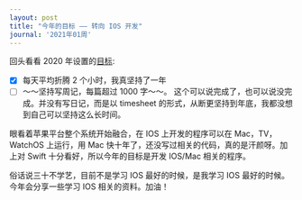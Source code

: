 ```yaml
---
layout: post
title: "今年的目标 —— 转向 IOS 开发"
journal: '2021年01周'
---
```


回头看看 2020 年设置的[目标](https://www.zddhub.com/2020/01/11/w02-target-for-this-year.html):

- [x] 每天平均折腾 2 个小时，我真坚持了一年
- [ ] ～～坚持写周记，每篇超过 1000 字～～。 这个可以说完成了，也可以说没完成。并没有写日记，而是以 timesheet 的形式，从断更坚持到年底，我都没想到自己可以坚持这么长时间。

眼看着苹果平台整个系统开始融合，在 IOS 上开发的程序可以在 Mac，TV，WatchOS 上运行，用 Mac 快十年了，还没写过相关的代码，真的是汗颜呀。加上对 Swift 十分看好，所以今年的目标是开发 IOS/Mac 相关的程序。

俗话说三十不学艺，目前不是学习 IOS 最好的时候，是我学习 IOS 最好的时候。今年会分享一些学习 IOS 相关的资料。加油！
